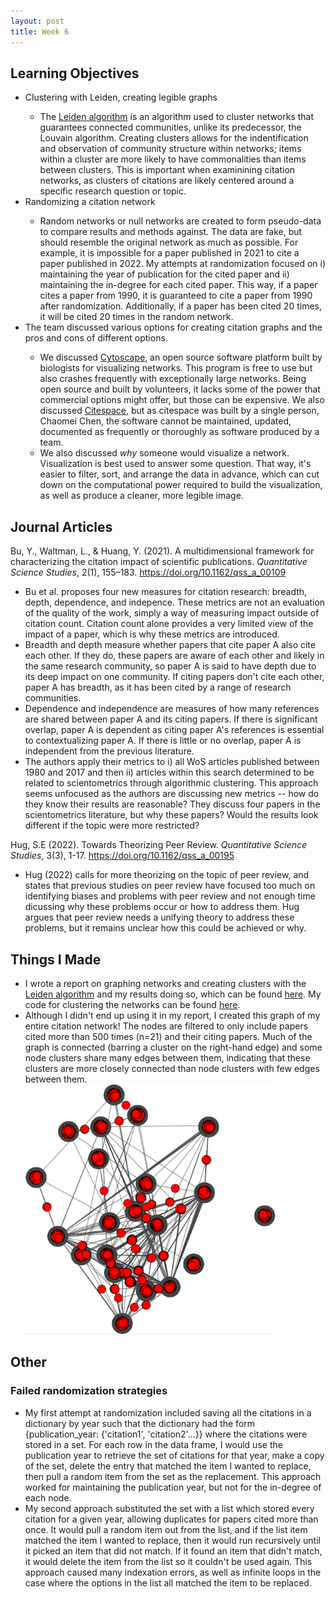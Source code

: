 ```yaml
---
layout: post
title: Week 6
---
```


## Learning Objectives
<ul>
  <li>Clustering with Leiden, creating legible graphs</li>
  <ul>
    <li>The <a href="https://github.com/vtraag/leidenalg">Leiden algorithm</a> is an algorithm used to cluster networks that guarantees connected communities, unlike its predecessor, the Louvain algorithm. Creating clusters allows for the indentification and observation of community structure within networks; items within a cluster are more likely to have commonalities than items between clusters. This is important when examinining citation networks, as clusters of citations are likely centered around a specific research question or topic. </li>
  </ul>
  <li>Randomizing a citation network</li>
  <ul>
  <li>Random networks or null networks are created to form pseudo-data to compare results and methods against. The data are fake, but should resemble the original network as much as possible. For example, it is impossible for a paper published in 2021 to cite a paper published in 2022. My attempts at randomization focused on i) maintaining the year of publication for the cited paper and ii) maintaining the in-degree for each cited paper. This way, if a paper cites a paper from 1990, it is guaranteed to cite a paper from 1990 after randomization. Additionally, if a paper has been cited 20 times, it will be cited 20 times in the random network. </li>
  </ul>
  
  <li>The team discussed various options for creating citation graphs and the pros and cons of different options.</li>
    <ul>
      <li>We discussed <a href="https://cytoscape.org/">Cytoscape</a>, an open source software platform built by biologists for visualizing networks. This program is free to use but also crashes frequently with exceptionally large networks. Being open source and built by volunteers, it lacks some of the power that commercial options might offer, but those can be expensive. We also discussed <a href="http://cluster.cis.drexel.edu/~cchen/citespace/">Citespace</a>, but as citespace was built by a single person, Chaomei Chen, the software cannot be maintained, updated, documented as frequently or thoroughly as software produced by a team.</li>
      <li>We also discussed <i>why</i> someone would visualize a network. Visualization is best used to answer some question. That way, it's easier to filter, sort, and arrange the data in advance, which can cut down on the computational power required to build the visualization, as well as produce a cleaner, more legible image. </li>
  </ul>
</ul>

## Journal Articles
Bu, Y., Waltman, L., & Huang, Y. (2021). A multidimensional framework for characterizing the citation impact of scientific publications. <i>Quantitative Science Studies</i>, 2(1), 155–183. https://doi.org/10.1162/qss_a_00109
  <ul>
    <li> Bu et al. proposes four new measures for citation research: breadth, depth, dependence, and indepence. These metrics are not an evaluation of the quality of the work, simply a way of measuring impact outside of citation count. Citation count alone provides a very limited view of the impact of a paper, which is why these metrics are introduced. </li>

  <li>Breadth and depth measure whether papers that cite paper A also cite each other. If they do, these papers are aware of each other and likely in the same research community, so paper A is said to have depth due to its deep impact on one community. If citing papers don't cite each other, paper A has breadth, as it has been cited by a range of research communities. </li>

<li>Dependence and independence are measures of how many references are shared between paper A and its citing papers. If there is significant overlap, paper A is dependent as citing paper A's references is essential to contextualizing paper A. If there is little or no overlap, paper A is independent from the previous literature.</li>

<li>The authors apply their metrics to i) all WoS articles published between 1980 and 2017 and then ii) articles within this search determined to be related to scientometrics through algorithmic clustering. This approach seems unfocused as the authors are discussing new metrics -- how do they know their results are reasonable? They discuss four papers in the scientometrics literature, but why these papers? Would the results look different if the topic were more restricted? </li></ul>

Hug, S.E (2022). Towards Theorizing Peer Review. <i>Quantitative Science Studies</i>, 3(3), 1-17. https://doi.org/10.1162/qss_a_00195
<ul>
    <li>Hug (2022) calls for more theorizing on the topic of peer review, and states that previous studies on peer review have focused too much on identifying biases and problems with peer review and not enough time dicussing why these problems occur or how to address them. Hug argues that peer review needs a unifying theory to address these problems, but it remains unclear how this could be achieved or why. </li>
    
</ul>

## Things I Made
<ul>
  <li>I wrote a report on graphing networks and creating clusters with the <a href="https://github.com/vtraag/leidenalg">Leiden algorithm</a> and my results doing so, which can be found <a href="https://github.com/el-wittmer/Scientometrics/blob/main/CitationNetwork/A3_Wittmer.pdf">here</a>. My code for clustering the networks can be found <a href="https://github.com/el-wittmer/Scientometrics/tree/main/CitationNetwork">here</a>.</li>
  <li>Although I didn't end up using it in my report, I created this graph of my entire citation network! The nodes are filtered to only include papers cited more than 500 times (n=21) and their citing papers. Much of the graph is connected (barring a cluster on the right-hand edge) and some node clusters share many edges between them, indicating that these clusters are more closely connected than node clusters with few edges between them.</li>
<img src="/images/filter_network.png" width="400" height="400" alt="A visualization of a citation network. The nodes are marked in red with edges drawn between nodes if they are connected through direct citation.">
</ul>

## Other
### Failed randomization strategies
  <ul><li>My first attempt at randomization included saving all the citations in a dictionary by year such that the dictionary had the form {publication_year: {'citation1', 'citation2'...}} where the citations were stored in a set. For each row in the data frame, I would use the publication year to retrieve the set of citations for that year, make a copy of the set, delete the entry that matched the item I wanted to replace, then pull a random item from the set as the replacement. This approach worked for maintaining the publication year, but not for the in-degree of each node.</li>

<li>My second approach substituted the set with a list which stored every citation for a given year, allowing duplicates for papers cited more than once. It would pull a random item out from the list, and if the list item matched the item I wanted to replace, then it would run recursively until it picked an item that did not match. If it found an item that didn't match, it would delete the item from the list so it couldn't be used again. This approach caused many indexation errors, as well as infinite loops in the case where the options in the list all matched the item to be replaced. </li>
</ul></ul>
